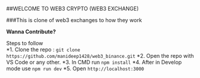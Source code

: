 ##WELCOME TO WEB3 CRYPTO (WEB3 EXCHANGE)

###This is clone of web3 exchanges to how they work 

**Wanna Contribute?**

Steps to follow  
*1. Clone the repo : `git clone https://github.com/manideep1428/web3_binance.git`
*2. Open the repo with VS Code or any other.
*3. In CMD run `npm install`
*4. After in Develop mode use `npm run dev`
*5. Open `http://localhost:3000`
   
 
 

